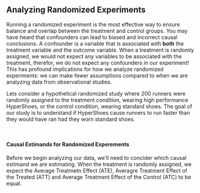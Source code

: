 ## Analyzing Randomized Experiments

Running a randomized experiment is the most effective way to ensure balance and overlap between the treatment and control groups. You may have heard that confounders can lead to biased and incorrect causal conclusions. A confounder is a variable that is associated with **both** the treatment variable and the outcome variable. When a treatment is randomly assigned, we would not expect any variables to be associated with the treatment, therefor, we do not expect any confounders in our experiment!  This has profound implications for how we analyze randomized experiments: we can make fewer assumptions compared to when we are analyzing data from observational studies.

Lets consider a hypothetical randomized study where 200 runners were randomly assigned to the treatment condition, wearing high performance HyperShoes, or the control condition, wearing standard shoes. The goal of our study is to understand if HyperShoes cause runners to run faster than they would have ran had they worn standard shoes. 

<br>

#### Causal Estimands for Randomized Experements
Before we begin analyzing our data, we'll need to concider which causal estimand we are estimating. When the treatment is randomly assigned, we expect the Average Treatmetn Effect (ATE), Averagre Treatment Effect of the Treated (ATT) and Average Treatment Effect of the Control (ATC) to be equal. 

<br>
<br>
<br>
<br>